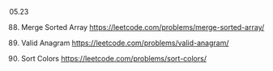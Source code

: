 05.23

88. Merge Sorted Array
https://leetcode.com/problems/merge-sorted-array/

242. Valid Anagram
https://leetcode.com/problems/valid-anagram/

75. Sort Colors
https://leetcode.com/problems/sort-colors/

